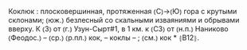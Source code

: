 ---
---

Коклюк
: плосковершинная, протяженная ⦅С⦆→⦅Ю⦆ гора с крутыми склонами; ⦅юж.⦆ безлесный со скальными изваяниями и обрывами вверху. К ⦅З⦆ от ⦅г.⦆ Узун-Сырт#1, в 1 км. к ⦅СЗ⦆ от ⦅н.п.⦆ Наниково ⦅Феодос.⦆ – ⦅ср.⦆ ⦅р.пл.⦆ кок, – коклы – ; ⦅см.⦆ кок * ⦃В12⦄.
